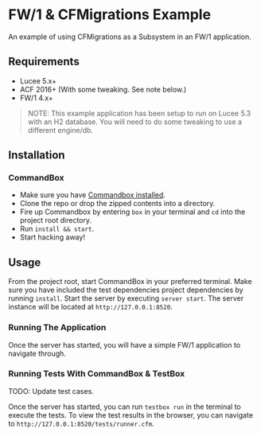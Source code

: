 # FW/1 & CFMigrations Example
An example of using CFMigrations as a Subsystem in an FW/1 application.

## Requirements

* Lucee 5.x+
* ACF 2016+ (With some tweaking. See note below.)
* FW/1 4.x+

> NOTE: This example application has been setup to run on Lucee 5.3 with an H2 database. You will need to do some tweaking to use a different engine/db.

## Installation

### CommandBox

- Make sure you have [Commandbox installed](https://commandbox.ortusbooks.com/content/setup/installation.html).
- Clone the repo or drop the zipped contents into a directory.
- Fire up Commandbox by entering `box` in your terminal and `cd` into the project root directory.
- Run `install && start`.
- Start hacking away!

## Usage

From the project root, start CommandBox in your preferred terminal. Make sure you have included the test dependencies project dependencies by running `install`. Start the server by executing `server start`. The server instance will be located at `http://127.0.0.1:8520`.

### Running The Application

Once the server has started, you will have a simple FW/1 application to navigate through.

### Running Tests With CommandBox & TestBox

TODO: Update test cases.

Once the server has started, you can run `testbox run` in the terminal to execute the tests. To view the test results in the browser, you can navigate to `http://127.0.0.1:8520/tests/runner.cfm`.
